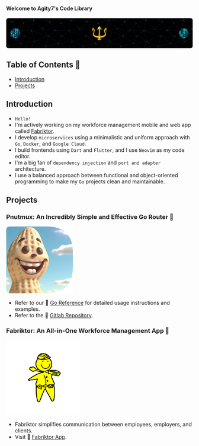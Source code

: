 #### Welcome to Agity7's Code Library

[![Header](./img/header.png)](https://gitlab.com/agity)

## Table of Contents 📒

- [Introduction](#Introduction)
- [Projects](#projects)

## Introduction

- `Hello!`
- I'm actively working on my workforce management mobile and web app called [Fabriktor](https://fabriktor.com).
- I develop `microservices` using a minimalistic and uniform approach with `Go`, `Docker`, and `Google Cloud`.
- I build frontends using `Dart` and `Flutter`, and I use `Neovim` as my code editor.
- I'm a big fan of `dependency injection` and `port and adapter` architecture.
- I use a balanced approach between functional and object-oriented programming to make my `Go` projects clean and maintainable.

## Projects

### Pnutmux: An Incredibly Simple and Effective Go Router 🥜

[![Header](./img/pnutmux-2.png)](https://gitlab.com/fruitygo/pnutmux)

- Refer to our 🔗 [Go Reference](https://pkg.go.dev/gitlab.com/fruitygo/pnutmux) for detailed usage instructions and examples.
- Refer to the 🔗 [Gitlab Repository](https://gitlab.com/fruitygo/pnutmux).

### Fabriktor: An All-in-One Workforce Management App 🔨

[![Fabriktor Logo](./img/fabriktor-boy-small.gif)](https://fabriktor.com)

- Fabriktor simplifies communication between employees, employers, and clients.
- Visit 🔗 [Fabriktor App](https://fabriktor.com).
